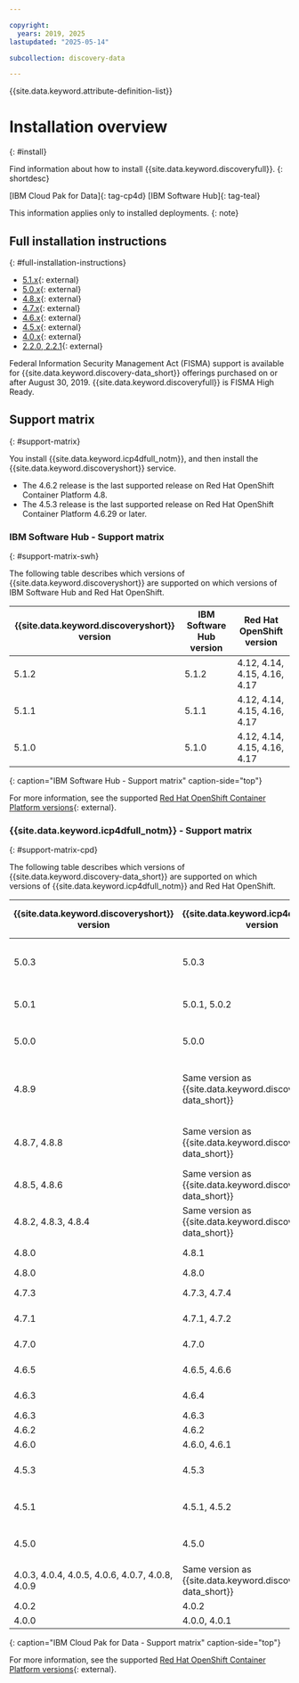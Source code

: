 ```yaml
---

copyright:
  years: 2019, 2025
lastupdated: "2025-05-14"

subcollection: discovery-data

---
```


{{site.data.keyword.attribute-definition-list}}

# Installation overview
{: #install}

Find information about how to install {{site.data.keyword.discoveryfull}}.
{: shortdesc}

[IBM Cloud Pak for Data]{: tag-cp4d} [IBM Software Hub]{: tag-teal}

This information applies only to installed deployments.
{: note}

## Full installation instructions
{: #full-installation-instructions}

- [5.1.x](https://www.ibm.com/docs//SSNFH6_5.1.x/svc-discovery/discovery-install-overview.html){: external}
- [5.0.x](https://www.ibm.com/docs/SSQNUZ_5.0.x/svc-discovery/discovery-install-overview.html){: external}
- [4.8.x](https://www.ibm.com/docs/SSQNUZ_4.8.x/svc-discovery/discovery-install-overview.html){: external}
- [4.7.x](https://www.ibm.com/docs/SSQNUZ_4.7.x/svc-discovery/discovery-install-overview.html){: external}
- [4.6.x](https://www.ibm.com/docs/SSQNUZ_4.6.x/svc-discovery/discovery-install-overview.html){: external}
- [4.5.x](https://www.ibm.com/docs/SSQNUZ_4.5.x/svc-discovery/discovery-install-overview.html){: external}
- [4.0.x](https://www.ibm.com/docs/en/cloud-paks/cp-data/4.0?topic=discovery-installing-watson){: external}
- [2.2.0, 2.2.1](https://www.ibm.com/docs/cloud-paks/cp-data/3.5.0?topic=services-watson-discovery){: external}

Federal Information Security Management Act (FISMA) support is available for {{site.data.keyword.discovery-data_short}} offerings purchased on or after August 30, 2019. {{site.data.keyword.discoveryfull}} is FISMA High Ready.

## Support matrix
{: #support-matrix}

You install {{site.data.keyword.icp4dfull_notm}}, and then install the {{site.data.keyword.discoveryshort}} service.

- The 4.6.2 release is the last supported release on Red Hat OpenShift Container Platform 4.8.
- The 4.5.3 release is the last supported release on Red Hat OpenShift Container Platform 4.6.29 or later.

### IBM Software Hub - Support matrix
{: #support-matrix-swh}

The following table describes which versions of {{site.data.keyword.discoveryshort}} are supported on which versions of IBM Software Hub and Red Hat OpenShift.

| {{site.data.keyword.discoveryshort}} version | IBM Software Hub version | Red Hat OpenShift version |
| ----------------------------------|----------------|----------------|
| 5.1.2 | 5.1.2 | 4.12, 4.14, 4.15, 4.16, 4.17 |
| 5.1.1 | 5.1.1 | 4.12, 4.14, 4.15, 4.16, 4.17 |
| 5.1.0 | 5.1.0 | 4.12, 4.14, 4.15, 4.16, 4.17 |
{: caption="IBM Software Hub - Support matrix" caption-side="top"}

For more information, see the supported [Red Hat OpenShift Container Platform versions](https://www.ibm.com/docs/en/software-hub/5.1.x?topic=requirements-software#platform__ocp__title__1){: external}. 

### {{site.data.keyword.icp4dfull_notm}} - Support matrix
{: #support-matrix-cpd}

The following table describes which versions of {{site.data.keyword.discovery-data_short}} are supported on which versions of {{site.data.keyword.icp4dfull_notm}} and Red Hat OpenShift.

| {{site.data.keyword.discoveryshort}} version | {{site.data.keyword.icp4dfull_notm}} version | Red Hat OpenShift version |
| ----------------------------------|----------------|----------------|
| 5.0.3 | 5.0.3 | 4.12, 4.14, 4.15, 4.16 |
| 5.0.1 | 5.0.1, 5.0.2 | 4.12, 4.14, 4.15 |
| 5.0.0 | 5.0.0 | 4.12, 4.14, 4.15 |
| 4.8.9 | Same version as {{site.data.keyword.discovery-data_short}} | 4.12, 4.14, 4.15, 4.16, 4.18 |
| 4.8.7, 4.8.8 | Same version as {{site.data.keyword.discovery-data_short}} | 4.12, 4.14, 4.15, 4.16 |
| 4.8.5, 4.8.6 | Same version as {{site.data.keyword.discovery-data_short}} | 4.12, 4.14, 4.15 |
| 4.8.2, 4.8.3, 4.8.4 | Same version as {{site.data.keyword.discovery-data_short}} | 4.12, 4.14 |
| 4.8.0 | 4.8.1 | 4.12, 4.14 |
| 4.8.0 | 4.8.0 | 4.12 |
| 4.7.3 | 4.7.3, 4.7.4 | 4.10, 4.12 |
| 4.7.1 | 4.7.1, 4.7.2 | 4.10, 4.12 |
| 4.7.0 | 4.7.0 | 4.10, 4.12 |
| 4.6.5 | 4.6.5, 4.6.6 | 4.10, 4.12 |
| 4.6.3 | 4.6.4 | 4.10, 4.12 |
| 4.6.3 | 4.6.3 | 4.10 |
| 4.6.2 | 4.6.2 | 4.8, 4.10 |
| 4.6.0 | 4.6.0, 4.6.1 | 4.8, 4.10 |
| 4.5.3 | 4.5.3 | 4.6.29 or later, 4.8, 4.10 |
| 4.5.1 | 4.5.1, 4.5.2 | 4.6.29 or later, 4.8, 4.10 |
| 4.5.0 | 4.5.0 | 4.6.29 or later, 4.8, 4.10 |
| 4.0.3, 4.0.4, 4.0.5, 4.0.6, 4.0.7, 4.0.8, 4.0.9 | Same version as {{site.data.keyword.discovery-data_short}} | 4.6.29 or later, 4.8 |
| 4.0.2 | 4.0.2 | 4.6, 4.8 |
| 4.0.0 | 4.0.0, 4.0.1 | 4.6 |
{: caption="IBM Cloud Pak for Data - Support matrix" caption-side="top"}

For more information, see the supported [Red Hat OpenShift Container Platform versions](https://www.ibm.com/docs/en/cloud-paks/cp-data/4.8.x?topic=requirements-software#software-reqs__platform__title__1){: external}. 
